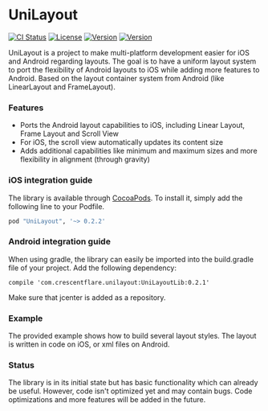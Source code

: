 # UniLayout

[![CI Status](http://img.shields.io/travis/crescentflare/UniLayout.svg?style=flat)](https://travis-ci.org/crescentflare/UniLayout)
[![License](https://img.shields.io/cocoapods/l/UniLayout.svg?style=flat)](http://cocoapods.org/pods/UniLayout)
[![Version](https://img.shields.io/cocoapods/v/UniLayout.svg?style=flat)](http://cocoapods.org/pods/UniLayout)
[![Version](https://img.shields.io/bintray/v/crescentflare/maven/UniLayoutLib.svg?style=flat)](https://bintray.com/crescentflare/maven/UniLayoutLib)

UniLayout is a project to make multi-platform development easier for iOS and Android regarding layouts. The goal is to have a uniform layout system to port the flexibility of Android layouts to iOS while adding more features to Android. Based on the layout container system from Android (like LinearLayout and FrameLayout).


### Features

* Ports the Android layout capabilities to iOS, including Linear Layout, Frame Layout and Scroll View
* For iOS, the scroll view automatically updates its content size
* Adds additional capabilities like minimum and maximum sizes and more flexibility in alignment (through gravity)


### iOS integration guide

The library is available through [CocoaPods](http://cocoapods.org). To install it, simply add the following line to your Podfile.

```ruby
pod "UniLayout", '~> 0.2.2'
```


### Android integration guide

When using gradle, the library can easily be imported into the build.gradle file of your project. Add the following dependency:

```
compile 'com.crescentflare.unilayout:UniLayoutLib:0.2.1'
```

Make sure that jcenter is added as a repository.


### Example

The provided example shows how to build several layout styles. The layout is written in code on iOS, or xml files on Android.


### Status

The library is in its initial state but has basic functionality which can already be useful. However, code isn't optimized yet and may contain bugs. Code optimizations and more features will be added in the future.

